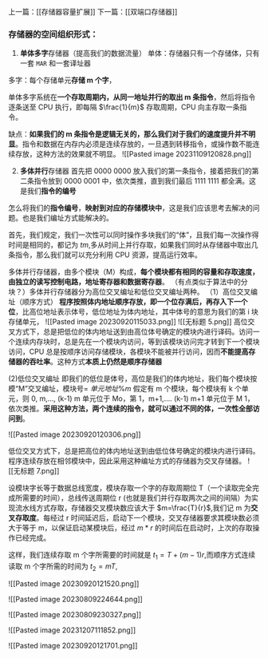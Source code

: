 上一篇：[[存储器容量扩展]]
下一篇：[[双端口存储器]]
### 存储器的空间组织形式：
1. **单体多字**存储器（提高我们的数据流量）
单体：存储器只有一个存储体，只有一套 `MAR` 和一套译址器

多字：每个存储单元**存储 m 个字**，
	
单体多字系统在**一个存取周期内，从同一地址并行的取出 m 条指令**，然后将指令逐条送至 CPU 执行，即每隔 $\frac{1}{m}$ 存取周期，CPU 向主存取一条指令。

缺点：**如果我们的 m 条指令是逻辑无关的，那么我们对于我们的速度提升并不明显**。指令和数据在内存内必须是连续存放的，一旦遇到转移指令，或操作数不能连续存放，这种方法的效果就不明显。
![[Pasted image 20231109120828.png]]


2. **多体并行**存储器
首先把 0000 0000 放入我们的第一条指令，接着把我们的第二条指令放到 0000 0001 中，依次类推，直到我们最后 1111 1111 都全满。这是我们**指令的编号**

怎么将我们的**指令编号**，**映射到对应的存储模块中**，这是我们应该思考去解决的问题。也是我们编址方式能解决的。

首先，我们规定，我们一次性可以同时操作多块我们的“体”，且我们每一次操作得时间是相同的，都记为 $tm$,多从时间上并行存取，如果我们同时从存储器中取出几条指令，那么我们就可以充分利用 CPU 资源，提高运行效率。

多体并行存储器，由多个模块（M）构成，**每个模块都有相同的容量和存取速度，由独立的读写控制电路，地址寄存器和数据寄存器**。
（有点类似于算法中的分块？）多体并行存储器分为高位交叉编址和低位交叉编址两种。
（1）高位交叉编址（顺序方式）
**程序按照体内地址顺序存放，即一个位存满后，再存入下一个位**，比高位地址表示体号，低位地址为体内地址，其中体号的意思为我们的第 i 块存储单元，
![[Pasted image 20230920115033.png]]
![[无标题 5.png]]
高位交叉方式下，总是把低位的体内地址送到由高位体号确定的模块内进行译码。访问一个连续内存块时，总是先在一个模块内访问，等到该模块访问完才转到下一个模块访问，CPU 总是按顺序访问存储模块，各模块不能被并行访问，因而**不能提高存储器的吞吐率**。这种方式**本质上仍然是顺序存储器**

(2)低位交叉编址
即我们的低位是体号，高位是我们的体内地址，我们每个模块按模“M”交叉编址，模块号= $单元地址 \% m$ 假定有 m 个模块，每个模块有 k 个单元，则 0, m,..., (k-1) m 单元位于 Mo，第 1，m+1,.... (k-1) m+1 单元位于 M 1，依次类推。**采用这种方法，两个连续的指令，就可以通过不同的体，一次性全部访问到**。

![[Pasted image 20230920120306.png]]

低位交叉方式下，总是把高位的体内地址送到由低位体号确定的模块内进行译码。程序连续存放在相邻模块中，因此采用这种编址方式的存储器为交叉存储器。
![[无标题 7.png]]


设模块字长等于数据总线宽度，模块存取一个字的存取周期位 T（一个读取完全完成所需要的时间），总线传送周期位 r (也就是我们并行存取两次之间的间隔）为实现流水线方式存取，存储器交叉模块数应该大于 $m=\frac{T}{r}$,我们记 m 为**交叉存取度**。每经过 r 时间延迟后，启动下一个模块，交叉存储器要求其模块数必须大于等于 m，以保证启动某模块后，经过 $m*r$ 的时间后在启动时，上次的存取操作已经完成。

这样，我们连续存取 m 个字所需要的时间就是
$t_{1}=T+(m-1)r$,而顺序方式连续读取 m 个字所需的时间为 $t_{2}=mT$,

![[Pasted image 20230920121520.png]]


![[Pasted image 20230809224644.png]]


![[Pasted image 20230809230327.png]]

![[Pasted image 20231207111852.png]]


![[Pasted image 20230920121701.png]]







